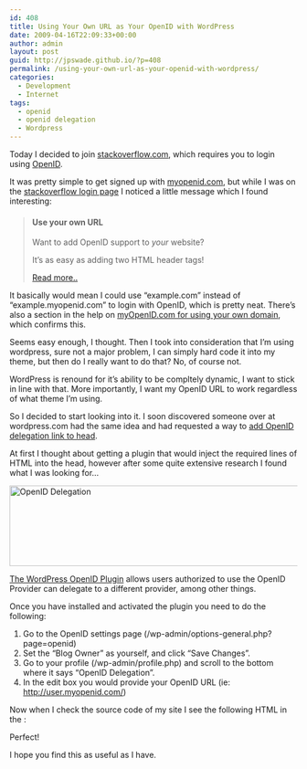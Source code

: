 ```yaml
---
id: 408
title: Using Your Own URL as Your OpenID with WordPress
date: 2009-04-16T22:09:33+00:00
author: admin
layout: post
guid: http://jpswade.github.io/?p=408
permalink: /using-your-own-url-as-your-openid-with-wordpress/
categories:
  - Development
  - Internet
tags:
  - openid
  - openid delegation
  - Wordpress
---
```

<p class="lead">
  Today I decided to join <a href="http://www.stackoverflow.com/">stackoverflow.com</a>, which requires you to login using <a href="http://openid.net/get/">OpenID</a>.
</p>

It was pretty simple to get signed up with [myopenid.com](https://www.myopenid.com/), but while I was on the [stackoverflow login page](http://stackoverflow.com/users/login?returnurl=%2f) I noticed a little message which I found interesting:<!--more-->

> #### Use your own URL
> 
> Want to add OpenID support to _your_ website?
> 
> It&#8217;s as easy as adding two HTML header tags!
> 
> [Read more..](http://blog.stackoverflow.com/2009/01/using-your-own-url-as-your-openid/)

It basically would mean I could use &#8220;example.com&#8221; instead of &#8220;example.myopenid.com&#8221; to login with OpenID, which is pretty neat. There&#8217;s also a section in the help on [myOpenID.com for using your own domain](https://www.myopenid.com/help#own_domain), which confirms this.

Seems easy enough, I thought. Then I took into consideration that I&#8217;m using wordpress, sure not a major problem, I can simply hard code it into my theme, but then do I really want to do that? No, of course not.

WordPress is renound for it&#8217;s ability to be compltely dynamic, I want to stick in line with that. More importantly, I want my OpenID URL to work regardless of what theme I&#8217;m using.

So I decided to start looking into it. I soon discovered someone over at wordpress.com had the same idea and had requested a way to [add OpenID delegation link to head](http://en.forums.wordpress.com/topic/add-openid-delegation-link-to-head).

At first I thought about getting a plugin that would inject the required lines of HTML into the head, however after some quite extensive research I found what I was looking for&#8230;


<img class="alignnone size-full wp-image-409" title="OpenID Delegation" src="http://jpswade.github.io/upload/screenshot-5.png" alt="OpenID Delegation" width="550" height="141" /> 

[The WordPress OpenID Plugin](http://wordpress.org/extend/plugins/openid/) allows users authorized to use the OpenID Provider can delegate to a different provider, among other things.

Once you have installed and activated the plugin you need to do the following:

  1. Go to the OpenID settings page (/wp-admin/options-general.php?page=openid)
  2. Set the &#8220;Blog Owner&#8221; as yourself, and click &#8220;Save Changes&#8221;.
  3. Go to your profile (/wp-admin/profile.php) and scroll to the bottom where it says &#8220;OpenID Delegation&#8221;.
  4. In the edit box you would provide your OpenID URL (ie: http://user.myopenid.com/)

Now when I check the source code of my site I see the following HTML in the <head>:

> <link rel=&#8221;openid2.provider&#8221; href=&#8221;http://www.myopenid.com/server&#8221; />
  
> <link rel=&#8221;openid2.local_id&#8221; href=&#8221;http://user.myopenid.com/&#8221; />
  
> <link rel=&#8221;openid.server&#8221; href=&#8221;http://www.myopenid.com/server&#8221; />
  
> <link rel=&#8221;openid.delegate&#8221; href=&#8221;http://user.myopenid.com/&#8221; />

Perfect!

I hope you find this as useful as I have.